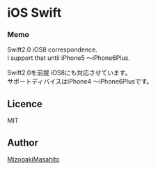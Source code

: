 # iOS Swift

 

### Memo ###
Swift2.0
iOS8 correspondence.  
I support that until iPhone5 〜iPhone6Plus.  

Swift2.0を前提
iOS8にも対応させています。  
サポートディバイスはiPhone4 〜iPhone6Plusです。

## Licence

MIT

## Author

[MizogakiMasahito](https://github.com/MMizogaki)
